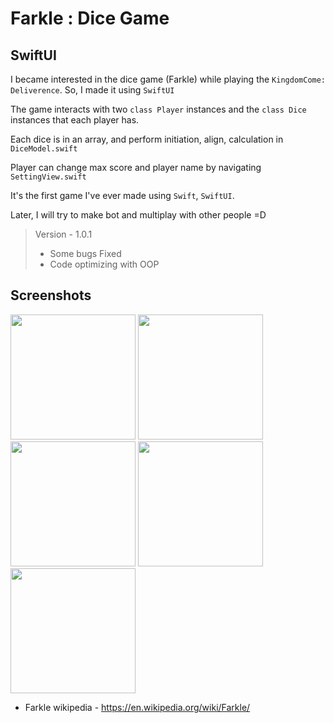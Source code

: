 #   Farkle : Dice Game
##  SwiftUI

I became interested in the dice game (Farkle) while playing the ```KingdomCome: Deliverence```. So, I made it using ```SwiftUI```

The game interacts with two ```class Player``` instances and the ```class Dice``` instances that each player has.

Each dice is in an array, and perform initiation, align, calculation in ```DiceModel.swift```

Player can change max score and player name by navigating ```SettingView.swift```

It's the first game I've ever made using ```Swift```, ```SwiftUI```.

Later, I will try to make bot and multiplay with other people =D

> Version - 1.0.1
>
>   * Some bugs Fixed
>   * Code optimizing with OOP
>

##  Screenshots

<div>
<img width="200" src="https://user-images.githubusercontent.com/69145799/89994018-8288f000-dcc2-11ea-9fad-1df895b42c97.png">
<img width="200" src="https://user-images.githubusercontent.com/69145799/89994023-83ba1d00-dcc2-11ea-8626-17ea0d8a5307.png">
<img width="200" src="https://user-images.githubusercontent.com/69145799/89994020-83218680-dcc2-11ea-820f-0bfb72a20f5c.png">
<img width="200" src="https://user-images.githubusercontent.com/69145799/89994010-80269600-dcc2-11ea-967d-41177192cfc3.png">
<img width="200" src="https://user-images.githubusercontent.com/69145799/89994016-8288f000-dcc2-11ea-914c-584e064e6686.png">
</div>


* Farkle wikipedia - <https://en.wikipedia.org/wiki/Farkle/>
